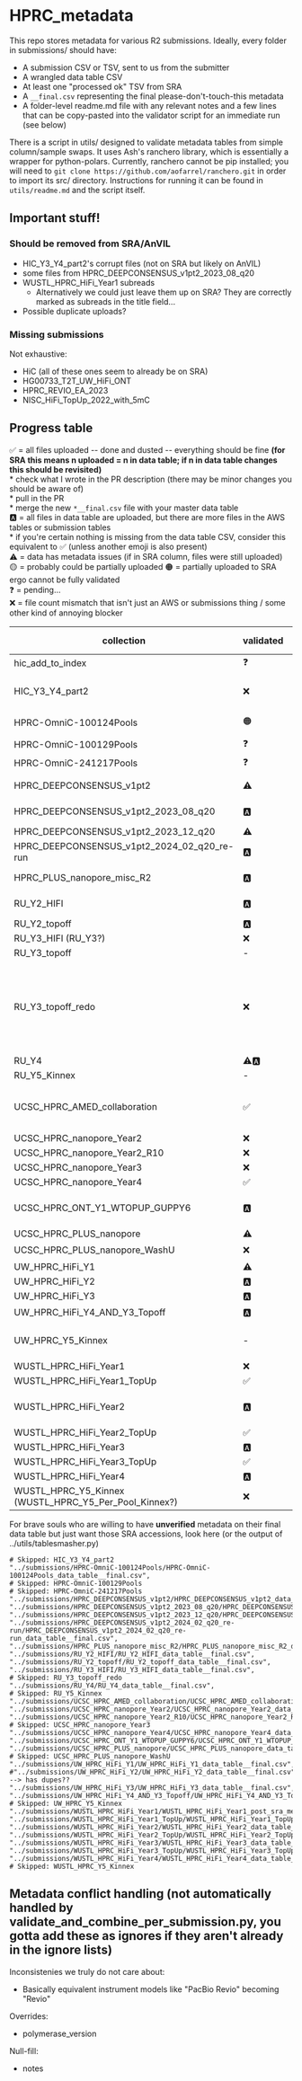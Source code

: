  # HPRC_metadata

 This repo stores metadata for various R2 submissions. Ideally, every folder in submissions/ should have:
 * A submission CSV or TSV, sent to us from the submitter
 * A wrangled data table CSV
 * At least one "processed ok" TSV from SRA
 * A `__final.csv` representing the final please-don't-touch-this metadata
 * A folder-level readme.md file with any relevant notes and a few lines that can be copy-pasted into the validator script for an immediate run (see below)

 There is a script in utils/ designed to validate metadata tables from simple column/sample swaps. It uses Ash's ranchero library, which is essentially a wrapper for python-polars. Currently, ranchero cannot be pip installed; you will need to `git clone https://github.com/aofarrel/ranchero.git` in order to import its src/ directory. Instructions for running it can be found in `utils/readme.md` and the script itself.

## Important stuff!

### Should be removed from SRA/AnVIL
* HIC_Y3_Y4_part2's corrupt files (not on SRA but likely on AnVIL)
* some files from HPRC_DEEPCONSENSUS_v1pt2_2023_08_q20
* WUSTL_HPRC_HiFi_Year1 subreads
	* Alternatively we could just leave them up on SRA? They are correctly marked as subreads in the title field...
* Possible duplicate uploads?

### Missing submissions
Not exhaustive:
* HiC (all of these ones seem to already be on SRA)
* HG00733_T2T_UW_HiFi_ONT
* HPRC_REVIO_EA_2023
* NISC_HiFi_TopUp_2022_with_5mC


## Progress table

✅ = all files uploaded -- done and dusted -- everything should be fine **(for SRA this means n uploaded = n in data table; if n in data table changes this should be revisited)**  
	* check what I wrote in the PR description (there may be minor changes you should be aware of)  
	* pull in the PR   
	* merge the new `*__final.csv` file with your master data table  
🅰️ = all files in data table are uploaded, but there are more files in the AWS tables or submission tables  
	* if you're certain nothing is missing from the data table CSV, consider this equivalent to ✅ (unless another emoji is also present)  
⚠️ = data has metadata issues (if in SRA column, files were still uploaded)   
🟡 = probably could be partially uploaded
🟠 = partially uploaded to SRA ergo cannot be fully validated  
❓ = pending...  
❌ = file count mismatch that isn't just an AWS or submissions thing / some other kind of annoying blocker  


| collection | validated | SRA | n AWS | n dtable | n SRA | notes | issues | final |
| --- | --- | --- | --- | --- | --- | --- | --- | --- |
| hic_add_to_index  | ❓ | ❓ |  |  |  | not started |  | |
| HIC_Y3_Y4_part2 | ❌ | 🟠🟡 | 656 | 656 | 652 | Resubmitted without corrupt files as SUB15533226 | **Corrupt files were uploaded that should be removed from AWS working and AnVIL (see readme), also `__final.csv` was not generated** |  |
| HPRC-OmniC-100124Pools | 🟠 | 🟠 | 191 | 96 | 60 | Not all samples were uploaded due to lack of BioSamples | Omni-C/Hi-C conflict | HPRC-OmniC-100124Pools_data_table__final.csv |
| HPRC-OmniC-100129Pools | ❓ | 🟡 |  |  |  | Contain samples that require new BioSamples |  | |
| HPRC-OmniC-241217Pools | ❓ | 🟡 |  |  |  | Contain samples that require new BioSamples |  | |
| HPRC_DEEPCONSENSUS_v1pt2 | ⚠️ | ⚠️ | 132 | 132 | 132 | metadata conflicts: size_selection, design_description, polymerase_version | HPRC_DEEPCONSENSUS_v1pt2_data_table__final.csv |
| HPRC_DEEPCONSENSUS_v1pt2_2023_08_q20 | 🅰️ | ✅ | 168 | 162 | 168 | Some files may have been added incorrectly to SRA and should be rescinded | - | HPRC_DEEPCONSENSUS_v1pt2_2023_08_q20__final.tsv |
| HPRC_DEEPCONSENSUS_v1pt2_2023_12_q20 | ⚠️ | ⚠️ | 197 | 197 | 197 | **May have been uploaded to the wrong BioProject** | conflicts: study, notes, library ID | HPRC_DEEPCONSENSUS_v1pt2_2023_12_q20_data_table__final.csv |
| HPRC_DEEPCONSENSUS_v1pt2_2024_02_q20_re-run | 🅰️ | ✅ | 151 | 151 | 151 | Submitter metadata was 195 files | - | HPRC_DEEPCONSENSUS_v1pt2_2024_02_q20_re-run_data_table__final.csv |
| HPRC_PLUS_nanopore_misc_R2 | 🅰️ | ✅ | 105 | 38 | 38 | - | **HG00733 was at one point given the wrong BioSample -- verify it was not sample-swapped** | HPRC_PLUS_nanopore_misc_R2_data_table__final.csv |
| RU_Y2_HIFI | 🅰️ | ✅ | 128 | 36 | 24 | Had an existing README.md with some notes, is that important? | - | RU_Y2_HIFI_data_table__final.csv |
| RU_Y2_topoff | 🅰️ | ✅ | 29 | 56 | 7 | - | - | RU_Y2_topoff__final.csv |
| RU_Y3_HIFI (RU_Y3?) | ❌ | ⚠️ | 94 | 95?! | 95?! | Found file in wrangled CSV that's not in submitted CSV | Rogue file + wrong PacBio machine (see readme) | RU_Y3_HIFI_data_table__final.csv |
| RU_Y3_topoff | - | - | - | - | - | **Superceeded by RU_Y3_topoff_redo** | - | - |
| RU_Y3_topoff_redo | ❌ | ❌ |  |  | Has the wrong data table CSV (same as the one in RU_Y3_topoff). Cannot validate until that's fixed. | | |
| RU_Y4 | ⚠️🅰️ | ⚠️ | 192 | 96 | 96 | - | 'FIBERSEQ' got dropped from notes column | RU_Y4_data_table__final.csv |
| RU_Y5_Kinnex | - | - | - | - | - | Deprioritized due to being transcriptomic | - | - |
| UCSC_HPRC_AMED_collaboration | ✅ | ✅ | 44 | 44 | Ensure library_ID has `NA` names, not `GM` names | UCSC_HPRC_AMED_collaboration_data_table__final.csv | |
| UCSC_HPRC_nanopore_Year2 | ❌ | ⚠️ | 350 | 175 | 350 | data table is missing half the data? | basecaller_version | UCSC_HPRC_nanopore_Year2/UCSC_HPRC_nanopore_Year2_data_table__final.csv |
| UCSC_HPRC_nanopore_Year2_R10 | ❌ | ⚠️🅰️ | 206 | 103 | 103 | - | Inconsistencies: 'data_type', 'design_description' | UCSC_HPRC_nanopore_Year2_R10_data_table__final.csv |
| UCSC_HPRC_nanopore_Year3 | ❌ | ❌ | - | - | - | **Stuck in SRA limbo, see readme** | - | - |
| UCSC_HPRC_nanopore_Year4 | ✅ | ✅ | 388 | 388 | 388 | AWS transfer seems to be missing some files | - | UCSC_HPRC_nanopore_Year4_data_table__final.csv |
| UCSC_HPRC_ONT_Y1_WTOPUP_GUPPY6 | 🅰️ | ✅ | 374 | 187 | 374 | Data table is missing >100 files, but we have a submission file for them. Ensure that our final data table is not missing these samples! |  | UCSC_HPRC_ONT_Y1_WTOPUP_GUPPY6_data_table__final.csv |
| UCSC_HPRC_PLUS_nanopore | ⚠️ | ⚠️ | 129 | 43 | 43 |  design_description | UCSC_HPRC_PLUS_nanopore_data_table__final.csv |
| UCSC_HPRC_PLUS_nanopore_WashU | ❌ | ❓ |  |  |  | |
| UW_HPRC_HiFi_Y1 | ⚠️ | ⚠️ | 46 | 44?! | 46 | file mismatch (see readme), polymerase_version, notes | UW_HPRC_HiFi_Y1/UW_HPRC_HiFi_Y1_data_table__final.csv |
| UW_HPRC_HiFi_Y2 | 🅰️ | ✅ | 82 | 80 | 80 | **might be double-uploaded? see readme** | UW_HPRC_HiFi_Y2_data_table__final.csv |
| UW_HPRC_HiFi_Y3 | 🅰️ | ⚠️ | 278 | 91 | 91 | possible SRA name change but now I don't think so | | |
| UW_HPRC_HiFi_Y4_AND_Y3_Topoff | 🅰️ | ❓ | 848 | 212 | 212 | Massive file count mismatch |  | UW_HPRC_HiFi_Y4_AND_Y3_Topoff_data_table__final.csv |
| UW_HPRC_Y5_Kinnex | - | - | 94 | - | Deprioritized due to being transcriptomic | - | - |
| WUSTL_HPRC_HiFi_Year1 | ❌ | ✅ | 160 | 80 | 80 | **Subreads were submitted to SRA, see readme** | not checked, see readme | WUSTL_HPRC_HiFi_Year1_post_sra_metadata__NOT_SUBREADS.csv |
| WUSTL_HPRC_HiFi_Year1_TopUp | ✅ | ✅ | 72 | 36 | 36 |36 | - | - | WUSTL_HPRC_HiFi_Year1_TopUp_data_table__final.csv | 
| WUSTL_HPRC_HiFi_Year2 | 🅰️ | ⚠️ | 178 | 89 | 89 | had a sus post_sra TSV, decided to ignore it | **`ccs_algorithm` goes from 6.0.0 to what looks like a boneless DOI; was a column shifted?** also issues in polymerase_version and notes | WUSTL_HPRC_HiFi_Year2_data_table__final.csv |
| WUSTL_HPRC_HiFi_Year2_TopUp | ✅ | ✅ | 110 | 55 | 55 | - | - | WUSTL_HPRC_HiFi_Year2_TopUp_data_table__final.csv |
| WUSTL_HPRC_HiFi_Year3 | 🅰️ | ✅ | 156 | 79 | 79 | - | - | WUSTL_HPRC_HiFi_Year3_data_table__final .csv |
| WUSTL_HPRC_HiFi_Year3_TopUp | ✅ | ✅ | 102 | 51 | 51 | libray IDs were changed | - | WUSTL_HPRC_HiFi_Year3_TopUp/WUSTL_HPRC_HiFi_Year3_TopUp_data_table__final.csv |
| WUSTL_HPRC_HiFi_Year4 | 🅰️ | ✅ | 195 | 97 | 97 | library IDs were changed | - | WUSTL_HPRC_HiFi_Year4_data_table__final.csv |
| WUSTL_HPRC_Y5_Kinnex (WUSTL_HPRC_Y5_Per_Pool_Kinnex?) | ❌ | ❌ | - | - | - | almost ready to upload, you just need to fill in some missing metadata | - |

For brave souls who are willing to have **unverified** metadata on their final data table but just want those SRA accessions, look here (or the output of ../utils/tablesmasher.py)
```
# Skipped: HIC_Y3_Y4_part2
"../submissions/HPRC-OmniC-100124Pools/HPRC-OmniC-100124Pools_data_table__final.csv",
# Skipped: HPRC-OmniC-100129Pools
# Skipped: HPRC-OmniC-241217Pools
"../submissions/HPRC_DEEPCONSENSUS_v1pt2/HPRC_DEEPCONSENSUS_v1pt2_data_table__final.csv",
"../submissions/HPRC_DEEPCONSENSUS_v1pt2_2023_08_q20/HPRC_DEEPCONSENSUS_v1pt2_2023_08_q20_data_table__final.csv",
"../submissions/HPRC_DEEPCONSENSUS_v1pt2_2023_12_q20/HPRC_DEEPCONSENSUS_v1pt2_2023_12_q20_data_table__final.csv",
"../submissions/HPRC_DEEPCONSENSUS_v1pt2_2024_02_q20_re-run/HPRC_DEEPCONSENSUS_v1pt2_2024_02_q20_re-run_data_table__final.csv",
"../submissions/HPRC_PLUS_nanopore_misc_R2/HPRC_PLUS_nanopore_misc_R2_data_table__final.csv",
"../submissions/RU_Y2_HIFI/RU_Y2_HIFI_data_table__final.csv",
"../submissions/RU_Y2_topoff/RU_Y2_topoff_data_table__final.csv",
"../submissions/RU_Y3_HIFI/RU_Y3_HIFI_data_table__final.csv",
# Skipped: RU_Y3_topoff_redo
"../submissions/RU_Y4/RU_Y4_data_table__final.csv",
# Skipped: RU_Y5_Kinnex
"../submissions/UCSC_HPRC_AMED_collaboration/UCSC_HPRC_AMED_collaboration_data_table__final.csv",
"../submissions/UCSC_HPRC_nanopore_Year2/UCSC_HPRC_nanopore_Year2_data_table__final.csv",
"../submissions/UCSC_HPRC_nanopore_Year2_R10/UCSC_HPRC_nanopore_Year2_R10_data_table__final.csv",
# Skipped: UCSC_HPRC_nanopore_Year3
"../submissions/UCSC_HPRC_nanopore_Year4/UCSC_HPRC_nanopore_Year4_data_table__final.csv",
"../submissions/UCSC_HPRC_ONT_Y1_WTOPUP_GUPPY6/UCSC_HPRC_ONT_Y1_WTOPUP_GUPPY6_data_table__final.csv",
"../submissions/UCSC_HPRC_PLUS_nanopore/UCSC_HPRC_PLUS_nanopore_data_table__final.csv",
# Skipped: UCSC_HPRC_PLUS_nanopore_WashU
"../submissions/UW_HPRC_HiFi_Y1/UW_HPRC_HiFi_Y1_data_table__final.csv",
#"../submissions/UW_HPRC_HiFi_Y2/UW_HPRC_HiFi_Y2_data_table__final.csv", --> has dupes??
"../submissions/UW_HPRC_HiFi_Y3/UW_HPRC_HiFi_Y3_data_table__final.csv",
"../submissions/UW_HPRC_HiFi_Y4_AND_Y3_Topoff/UW_HPRC_HiFi_Y4_AND_Y3_Topoff_data_table__final.csv",
# Skipped: UW_HPRC_Y5_Kinnex
"../submissions/WUSTL_HPRC_HiFi_Year1/WUSTL_HPRC_HiFi_Year1_post_sra_metadata__NOT_SUBREADS.csv",
"../submissions/WUSTL_HPRC_HiFi_Year1_TopUp/WUSTL_HPRC_HiFi_Year1_TopUp_data_table__final.csv",
"../submissions/WUSTL_HPRC_HiFi_Year2/WUSTL_HPRC_HiFi_Year2_data_table__final.csv",
"../submissions/WUSTL_HPRC_HiFi_Year2_TopUp/WUSTL_HPRC_HiFi_Year2_TopUp_data_table__final.csv",
"../submissions/WUSTL_HPRC_HiFi_Year3/WUSTL_HPRC_HiFi_Year3_data_table__final.csv",
"../submissions/WUSTL_HPRC_HiFi_Year3_TopUp/WUSTL_HPRC_HiFi_Year3_TopUp_data_table__final.csv",
"../submissions/WUSTL_HPRC_HiFi_Year4/WUSTL_HPRC_HiFi_Year4_data_table__final.csv"
# Skipped: WUSTL_HPRC_Y5_Kinnex
```


## Metadata conflict handling (not automatically handled by validate_and_combine_per_submission.py, you gotta add these as ignores if they aren't already in the ignore lists)
Inconsistenies we truly do not care about:
* Basically equivalent instrument models like "PacBio Revio" becoming "Revio"

Overrides:
* polymerase_version

Null-fill:
* notes

